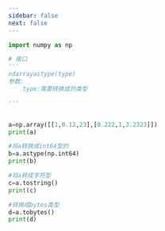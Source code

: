 ```yaml
---
sidebar: false
next: false
---
```

<BlogInfo/>






```python
import numpy as np

# 接口
'''
ndarrayastype(type)
参数:
    type:需要转换成的类型

'''


a=np.array([[1,0.12,23],[0.222,1,3.2323]])
print(a)

#将a转换成int64型的
b=a.astype(np.int64)
print(b)

#将a转成字符型
c=a.tostring()
print(c)

#转换成bytes类型
d=a.tobytes()
print(d)
```






<ActionBox />
        
<style>#top-box {margin-top:0.5rem!important;}</style>